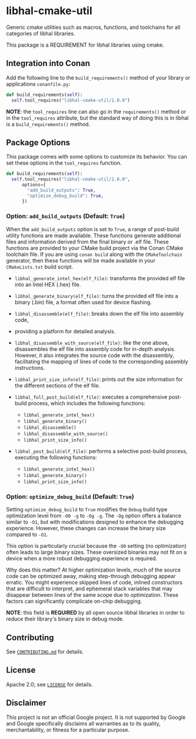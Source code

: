 # libhal-cmake-util

Generic cmake utilities such as macros, functions, and toolchains for all
categories of libhal libraries.

This package is a REQUIREMENT for libhal libraries using cmake.

## Integration into Conan

Add the following line to the `build_requirements()` method of your library or
applications `conanfile.py`:

```python
def build_requirements(self):
  self.tool_requires("libhal-cmake-util/1.0.0")
```

**NOTE**: the `tool_requires` line can also go in the `requirements()` method or
in the `tool_requires` attribute, but the standard way of doing this is in
libhal is a `build_requirements()` method.

## Package Options

This package comes with some options to customize its behavior. You can set
these options in the `tool_requires` function.

```python
def build_requirements(self):
  self.tool_requires("libhal-cmake-util/1.0.0",
      options={
        "add_build_outputs": True,
        "optimize_debug_build": True,
      })
```

### Option: `add_build_outputs` (Default: `True`)

When the `add_build_outputs` option is set to `True`, a range of post-build
utility functions are made available. These functions generate additional files
and information derived from the final binary or .elf file. These functions are
provided to your CMake build project via the Conan CMake toolchain file. If
you are using `conan build` along with the `CMakeToolchain` generator, then
these functions will be made available in your `CMakeLists.txt` build script.

- `libhal_generate_intel_hex(elf_file)`: transforms the provided elf file into
  an Intel HEX (.hex) file.

- `libhal_generate_binary(elf_file)`: turns the provided elf file into a binary
  (.bin) file, a format often used for device flashing.

- `libhal_disassemble(elf_file)`: breaks down the elf file into assembly code,
- providing a platform for detailed analysis.

- `libhal_disassemble_with_source(elf_file)`:  like the one above, disassembles
  the elf file into assembly code for in-depth analysis. However, it also
  integrates the source code with the disassembly, facilitating the mapping of
  lines of code to the corresponding assembly instructions.

- `libhal_print_size_info(elf_file)`: prints out the size
  information for the different sections of the elf file.

- `libhal_full_post_build(elf_file)`: executes a comprehensive post-build
  process, which includes the following functions:
  - `libhal_generate_intel_hex()`
  - `libhal_generate_binary()`
  - `libhal_disassemble()`
  - `libhal_disassemble_with_source()`
  - `libhal_print_size_info()`

- `libhal_post_build(elf_file)`: performs a selective post-build process,
  executing the following functions:
  - `libhal_generate_intel_hex()`
  - `libhal_generate_binary()`
  - `libhal_print_size_info()`

### Option: `optimize_debug_build` (Default: `True`)

Setting `optimize_debug_build` to `True` modifies the `Debug` build type
optimization level from `-O0 -g` to `-Og -g`. The `-Og` option offers a balance
similar to `-O1`, but with modifications designed to enhance the debugging
experience. However, these changes can increase the binary size compared to
`-O1`.

This option is particularly crucial because the `-O0` setting (no optimization)
often leads to large binary sizes. These oversized binaries may not fit on a
device when a more robust debugging experience is required.

Why does this matter? At higher optimization levels, much of the source code can
be optimized away, making step-through debugging appear erratic. You might
experience skipped lines of code, inlined constructors that are difficult to
interpret, and ephemeral stack variables that may disappear between lines of the
same scope due to optimization. These factors can significantly complicate
on-chip debugging.

**NOTE**: this field is **REQUIRED** by all open source libhal libraries in
order to reduce their library's binary size in debug mode.

## Contributing

See [`CONTRIBUTING.md`](CONTRIBUTING.md) for details.

## License

Apache 2.0; see [`LICENSE`](LICENSE) for details.

## Disclaimer

This project is not an official Google project. It is not supported by
Google and Google specifically disclaims all warranties as to its quality,
merchantability, or fitness for a particular purpose.
